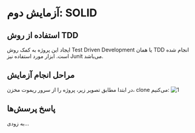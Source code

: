 # آزمایش دوم: SOLID
## استفاده از روش TDD
ایجاد این پروژه به کمک روش Test Driven Development یا همان TDD انجام شده است. ابزار مورد استفاده نیز Junit می‌باشد.
## مراحل انجام آزمایش
در ابتدا مطابق تصویر زیر، پروژه را از سرور ریموت مخزن، clone می‌کنیم:
![1](https://github.com/soleyman79/SE_Lab2/assets/59166192/e6f5bebd-84b2-4c96-bb17-5edbbf35bef0)

## پاسخ پرسش‌ها
به زودی...
